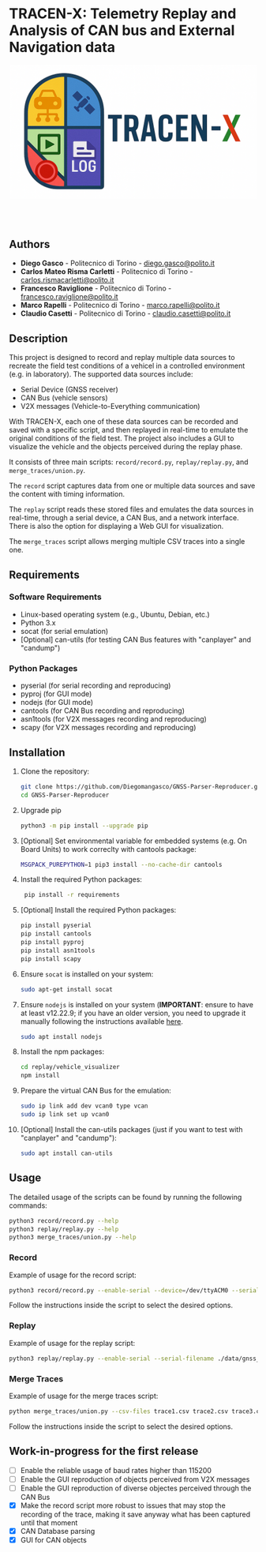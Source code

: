 # TRACEN-X: Telemetry Replay and Analysis of CAN bus and External Navigation data

<div align="center">

<img src="TRACEN-X_logo_v3.png" width="500"/>
  
</div>

<br/><br/>

## Authors
- **Diego Gasco** - Politecnico di Torino - diego.gasco@polito.it
- **Carlos Mateo Risma Carletti** - Politecnico di Torino - carlos.rismacarletti@polito.it
- **Francesco Raviglione** - Politecnico di Torino - francesco.raviglione@polito.it
- **Marco Rapelli** - Politecnico di Torino - marco.rapelli@polito.it
- **Claudio Casetti** - Politecnico di Torino - claudio.casetti@polito.it

## Description

This project is designed to record and replay multiple data sources to recreate the field test conditions of a vehicel in a controlled environment (e.g. in laboratory).
The supported data sources include:
- Serial Device (GNSS receiver)
- CAN Bus (vehicle sensors)
- V2X messages (Vehicle-to-Everything communication)

With TRACEN-X, each one of these data sources can be recorded and saved with a specific script, and then replayed in real-time to emulate the original conditions of the field test.
The project also includes a GUI to visualize the vehicle and the objects perceived during the replay phase.

It consists of three main scripts: `record/record.py`, `replay/replay.py`, and `merge_traces/union.py`.

The `record` script captures data from one or multiple data sources and save the content with timing information.

The `replay` script reads these stored files and emulates the data sources in real-time, through a serial device, a CAN Bus, and a network interface. There is also the option for displaying a Web GUI for visualization.

The `merge_traces` script allows merging multiple CSV traces into a single one.

## Requirements

### Software Requirements
- Linux-based operating system (e.g., Ubuntu, Debian, etc.)
- Python 3.x
- socat (for serial emulation)
- [Optional] can-utils (for testing CAN Bus features with "canplayer" and "candump")

### Python Packages
- pyserial (for serial recording and reproducing)
- pyproj (for GUI mode)
- nodejs (for GUI mode)
- cantools (for CAN Bus recording and reproducing)
- asn1tools (for V2X messages recording and reproducing)
- scapy (for V2X messages recording and reproducing)


## Installation

1. Clone the repository:
    ```sh
    git clone https://github.com/Diegomangasco/GNSS-Parser-Reproducer.git
    cd GNSS-Parser-Reproducer
    ```
2. Upgrade pip
    ```sh
    python3 -m pip install --upgrade pip
    ```
3. [Optional] Set environmental variable for embedded systems (e.g. On Board Units) to work correclty with cantools package:
    ```sh
    MSGPACK_PUREPYTHON=1 pip3 install --no-cache-dir cantools
    ```
4. Install the required Python packages:
   ```sh
    pip install -r requirements
   ```

5. [Optional] Install the required Python packages:
    ```sh
    pip install pyserial
    pip install cantools
    pip install pyproj
    pip install asn1tools
    pip install scapy
    ```

6. Ensure `socat` is installed on your system:
    ```sh
    sudo apt-get install socat
    ```

7. Ensure `nodejs` is installed on your system (**IMPORTANT**: ensure to have at least v12.22.9; if you have an older version, you need to upgrade it manually following the instructions available [here](https://nodejs.org/en/download/).
    ```sh
    sudo apt install nodejs
    ```

8. Install the npm packages:
    ```sh
    cd replay/vehicle_visualizer
    npm install
    ```

9. Prepare the virtual CAN Bus for the emulation:
    ```sh
    sudo ip link add dev vcan0 type vcan
    sudo ip link set up vcan0       
    ```

10. [Optional] Install the can-utils packages (just if you want to test with "canplayer" and "candump"):
    ```sh
    sudo apt install can-utils
    ```

## Usage

The detailed usage of the scripts can be found by running the following commands:
```sh
python3 record/record.py --help
python3 replay/replay.py --help
python3 merge_traces/union.py --help
```

### Record

Example of usage for the record script:
```sh
python3 record/record.py --enable-serial --device=/dev/ttyACM0 --serial-filename=./data/outlog.json --baudrate=115200 --end-time=10 --enable-CAN --CAN-device=vcan0 --CAN-filename=./data/CANlog.json --CAN-db=./data/motohawk.db --enable-pcap --interface=wlan1 --pcap-filename=./data/pcap_output/trace2.pcapng
```

Follow the instructions inside the script to select the desired options.

### Replay

Example of usage for the replay script:
```sh
python3 replay/replay.py --enable-serial --serial-filename ./data/gnss_output/example1.json --server-device ./replay/ttyNewServer --client-device ./replay/ttyNewClient --baudrate 115200 --start-time 0 --end-time 10 --enable-gui --http-port 8080 --enable-pcap --interface=wlan1 --update-datetime --new-pcap-file=new_pcap.pcapng
```

### Merge Traces

Example of usage for the merge traces script:
```sh
python merge_traces/union.py --csv-files trace1.csv trace2.csv trace3.csv --output merged.csv --file-reference trace1.csv
```

Follow the instructions inside the script to select the desired options.

## Work-in-progress for the first release
- [ ] Enable the reliable usage of baud rates higher than 115200
- [ ] Enable the GUI reproduction of objects perceived from V2X messages
- [ ] Enable the GUI reproduction of diverse objectes perceived through the CAN Bus
- [X] Make the record script more robust to issues that may stop the recording of the trace, making it save anyway what has been captured until that moment
- [X] CAN Database parsing
- [X] GUI for CAN objects
